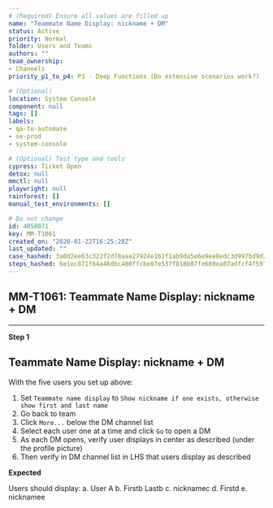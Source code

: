```yaml
---
# (Required) Ensure all values are filled up
name: "Teammate Name Display: nickname + DM"
status: Active
priority: Normal
folder: Users and Teams
authors: ""
team_ownership: 
- Channels
priority_p1_to_p4: P3 - Deep Functions (Do extensive scenarios work?)

# (Optional)
location: System Console
component: null
tags: []
labels: 
- qa-to-automate
- se-prod
- system-console

# (Optional) Test type and tools
cypress: Ticket Open
detox: null
mmctl: null
playwright: null
rainforest: []
manual_test_environments: []

# Do not change
id: 4058071
key: MM-T1061
created_on: "2020-01-22T16:25:28Z"
last_updated: ""
case_hashed: 3a0d2ee63c322f2d78aaa27924e1b1f1ab9da5e6e9ee8edc3d997bd9d237a9a179caa0517cfb33acd4336f856e8b0f4b
steps_hashed: 6e1ec871f64a46dbc400ffcbe07e537f818b07fe689ea07adfcf4f5977126c545e979f229e8cec78b8b8273021b43b52
---
```


<!-- (Auto-generated) Based on frontmatter's "key" and "name" -->

## MM-T1061: Teammate Name Display: nickname + DM

---

**Step 1**

Teammate Name Display: nickname + DM
--------------------
With the five users you set up above:
1. Set `Teammate name display` to `Show nickname if one exists, otherwise show first and last name`
2. Go back to team
3. Click `More...` below the DM channel list
4. Select each user one at a time and click `Go` to open a DM
5. As each DM opens, verify user displays in center as described (under the profile picture)
7. Then verify in DM channel list in LHS that users display as described

**Expected**

Users should display:
a. User A
b. Firstb Lastb
c. nicknamec
d. Firstd
e. nicknamee
